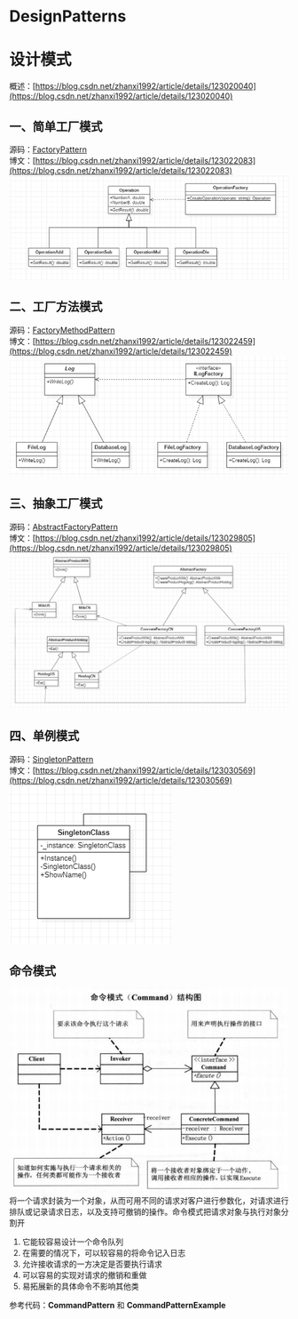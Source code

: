 ﻿# DesignPatterns
# 设计模式
概述：[https://blog.csdn.net/zhanxi1992/article/details/123020040](https://blog.csdn.net/zhanxi1992/article/details/123020040)

## 一、简单工厂模式
源码：[FactoryPattern](https://github.com/WarZhan/DesignPatterns/tree/master/FactoryPattern)  
博文：[https://blog.csdn.net/zhanxi1992/article/details/123022083](https://blog.csdn.net/zhanxi1992/article/details/123022083)
![简单工厂模式](https://github.com/WarZhan/DesignPatterns/blob/master/Image/%E7%AE%80%E5%8D%95%E5%B7%A5%E5%8E%82%E6%A8%A1%E5%BC%8F.png)

## 二、工厂方法模式
源码：[FactoryMethodPattern](https://github.com/WarZhan/DesignPatterns/tree/master/FactoryMethodPattern)  
博文：[https://blog.csdn.net/zhanxi1992/article/details/123022459](https://blog.csdn.net/zhanxi1992/article/details/123022459)
![工厂方法模式](https://github.com/WarZhan/DesignPatterns/blob/master/Image/%E5%B7%A5%E5%8E%82%E6%96%B9%E6%B3%95%E6%A8%A1%E5%BC%8F.png)

## 三、抽象工厂模式
源码：[AbstractFactoryPattern](https://github.com/WarZhan/DesignPatterns/tree/master/AbstractFactoryPattern)  
博文：[https://blog.csdn.net/zhanxi1992/article/details/123029805](https://blog.csdn.net/zhanxi1992/article/details/123029805)
![抽象工厂模式](https://github.com/WarZhan/DesignPatterns/blob/master/Image/%E6%8A%BD%E8%B1%A1%E5%B7%A5%E5%8E%82%E6%A8%A1%E5%BC%8F.png)

## 四、单例模式
源码：[SingletonPattern](https://github.com/WarZhan/DesignPatterns/tree/master/SingletonPattern)  
博文：[https://blog.csdn.net/zhanxi1992/article/details/123030569](https://blog.csdn.net/zhanxi1992/article/details/123030569)
![单例模式](https://github.com/WarZhan/DesignPatterns/blob/master/Image/%E5%8D%95%E4%BE%8B%E6%A8%A1%E5%BC%8F.png)

## 命令模式
![命令模式](https://github.com/WarZhan/DesignPatterns/blob/master/Image/13_01.png)  
将一个请求封装为一个对象，从而可用不同的请求对客户进行参数化，对请求进行排队或记录请求日志，以及支持可撤销的操作。命令模式把请求对象与执行对象分割开
1. 它能较容易设计一个命令队列
2. 在需要的情况下，可以较容易的将命令记入日志
3. 允许接收请求的一方决定是否要执行请求
4. 可以容易的实现对请求的撤销和重做
5. 易拓展新的具体命令不影响其他类

参考代码：**CommandPattern** 和 **CommandPatternExample**